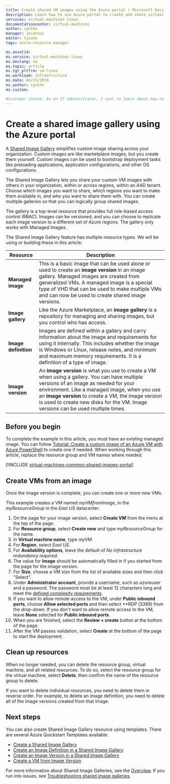 ```yaml
---
title: Create shared VM images using the Azure portal | Microsoft Docs
description: Learn how to use Azure portal to create and share virtual machine images.
services: virtual-machines-linux
documentationcenter: virtual-machines
author: cynthn
manager: jeconnoc
editor: tysonn
tags: azure-resource-manager

ms.assetid: 
ms.service: virtual-machines-linux
ms.devlang: na
ms.topic: article
ms.tgt_pltfrm: vm-linux
ms.workload: infrastructure
ms.date: 04/25/2019
ms.author: cynthn
ms.custom: 

#Customer intent: As an IT administrator, I want to learn about how to create shared VM images to minimize the number of post-deployment configuration tasks.
---
```


# Create a shared image gallery using the Azure portal

A [Shared Image Gallery](shared-image-galleries.md) simplifies custom image sharing across your organization. Custom images are like marketplace images, but you create them yourself. Custom images can be used to bootstrap deployment tasks like preloading applications, application configurations, and other OS configurations. 

The Shared Image Gallery lets you share your custom VM images with others in your organization, within or across regions, within an AAD tenant. Choose which images you want to share, which regions you want to make them available in, and who you want to share them with. You can create multiple galleries so that you can logically group shared images. 

The gallery is a top-level resource that provides full role-based access control (RBAC). Images can be versioned, and you can choose to replicate each image version to a different set of Azure regions. The gallery only works with Managed Images.

The Shared Image Gallery feature has multiple resource types. We will be using or building these in this article:

| Resource | Description|
|----------|------------|
| **Managed image** | This is a basic image that can be used alone or used to create an **image version** in an image gallery. Managed images are created from generalized VMs. A managed image is a special type of VHD that can be used to make multiple VMs and can now be used to create shared image versions. |
| **Image gallery** | Like the Azure Marketplace, an **image gallery** is a repository for managing and sharing images, but you control who has access. |
| **Image definition** | Images are defined within a gallery and carry information about the image and requirements for using it internally. This includes whether the image is Windows or Linux, release notes, and minimum and maximum memory requirements. It is a definition of a type of image. |
| **Image version** | An **image version** is what you use to create a VM when using a gallery. You can have multiple versions of an image as needed for your environment. Like a managed image, when you use an **image version** to create a VM, the image version is used to create new disks for the VM. Image versions can be used multiple times. |


## Before you begin

To complete the example in this article, you must have an existing managed image. You can follow [Tutorial: Create a custom image of an Azure VM with Azure PowerShell](tutorial-custom-images.md) to create one if needed. When working through this article, replace the resource group and VM names where needed.

 
[!INCLUDE [virtual-machines-common-shared-images-portal](../../../includes/virtual-machines-common-shared-images-portal.md)]

## Create VMs from an image

Once the image version is complete, you can create one or more new VMs. 

This example creates a VM named *myVMfromImage*, in the *myResourceGroup* in the *East US* datacenter.

1. On the page for your image version, select **Create VM** from the menu at the top of the page.
1. For **Resource group**, select **Create new** and type *myResourceGroup* for the name.
1. In **Virtual machine name**, type *myVM*.
1. For **Region**, select *East US*.
1. For **Availability options**, leave the default of *No infrastructure redundancy required*.
1. The value for **Image** should be automatically filled in if you started from the page for the image version.
1. For **Size**, choose a VM size from the list of available sizes and then click "Select".
1. Under **Administrator account**,  provide a username, such as *azureuser* and a password. The password must be at least 12 characters long and meet the [defined complexity requirements](faq.md#what-are-the-password-requirements-when-creating-a-vm).
1. If you want to allow remote access to the VM, under **Public inbound ports**, choose **Allow selected ports** and then select **RDP (3389) from the drop-down. If you don't want to allow remote access to the VM, leave **None** selected for **Public inbound ports**.
1. When you are finished, select the **Review + create** button at the bottom of the page.
1. After the VM passes validation, select **Create** at the bottom of the page to start the deployment.


## Clean up resources

When no longer needed, you can delete the resource group, virtual machine, and all related resources. To do so, select the resource group for the virtual machine, select **Delete**, then confirm the name of the resource group to delete.

If you want to delete individual resources, you need to delete them in reverse order. For example, to delete an image definition, you need to delete all of the image versions created from that image.

## Next steps

You can also create Shared Image Gallery resource using templates. There are several Azure Quickstart Templates available: 

- [Create a Shared Image Gallery](https://azure.microsoft.com/resources/templates/101-sig-create/)
- [Create an Image Definition in a Shared Image Gallery](https://azure.microsoft.com/resources/templates/101-sig-image-definition-create/)
- [Create an Image Version in a Shared Image Gallery](https://azure.microsoft.com/resources/templates/101-sig-image-version-create/)
- [Create a VM from Image Version](https://azure.microsoft.com/resources/templates/101-vm-from-sig/)

For more information about Shared Image Galleries, see the [Overview](shared-image-galleries.md). If you run into issues, see [Troubleshooting shared image galleries](troubleshooting-shared-images.md).

